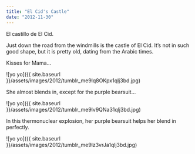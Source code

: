 ```yaml
---
title: "El Cid's Castle"
date: "2012-11-30"
---
```


El castillo de El Cid.

Just down the road from the windmills is the castle of El Cid. It’s not in such good shape, but it is pretty old, dating from the Arabic times.

Kisses for Mama…

![yo yo]({{ site.baseurl }}/assets/images/2012/tumblr_me9lq8OKpx1qlj3bd.jpg)

She almost blends in, except for the purple bearsuit…

![yo yo]({{ site.baseurl }}/assets/images/2012/tumblr_me9lv9QNa31qlj3bd.jpg)

In this thermonuclear explosion, her purple bearsuit helps her blend in perfectly.

![yo yo]({{ site.baseurl }}/assets/images/2012/tumblr_me9lz3vrJa1qlj3bd.jpg)
